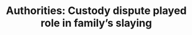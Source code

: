 ---
order: 18
title:  "Authorities: Custody dispute played role in family’s slaying"
authors: ["Angie Wang", "Andrew Welsh-Huggins"]
categories: story
link: https://www.apnews.com/f2ce7334381f486099f5026cb09e7742
redirect: true
photo:
    filename: family-killed.jpg
---